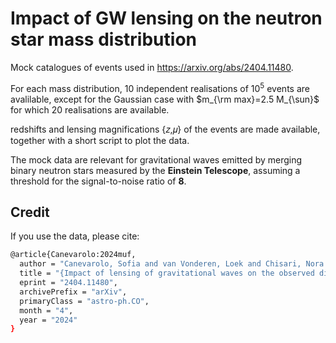 # Impact of GW lensing on the neutron star mass distribution

Mock catalogues of events used in https://arxiv.org/abs/2404.11480. 

For each mass distribution, 10 independent realisations of $10^5$ events are avalilable, except for the Gaussian case with $m_{\rm max}=2.5 M_{\sun}$ for which 20 realisations are available.

redshifts 
and lensing magnifications {𝑧,𝜇} of the events are made available, together with a short script to plot the data. 

The mock data are relevant for gravitational waves emitted by merging binary neutron stars measured by the **Einstein Telescope**, 
assuming a threshold for the signal-to-noise ratio of **8**.

## Credit

If you use the data, please cite:

  ```sh
 @article{Canevarolo:2024muf,
    author = "Canevarolo, Sofia and van Vonderen, Loek and Chisari, Nora Elisa",
    title = "{Impact of lensing of gravitational waves on the observed distribution of neutron star masses}",
    eprint = "2404.11480",
    archivePrefix = "arXiv",
    primaryClass = "astro-ph.CO",
    month = "4",
    year = "2024"
}

